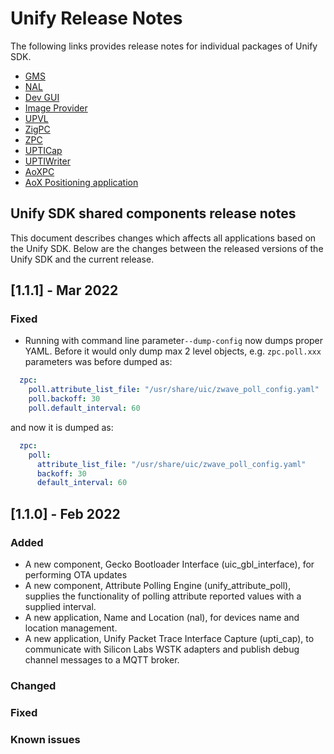 # Unify Release Notes

The following links provides release notes for individual packages of Unify SDK.

- [GMS](applications/gms/release_notes.md)
- [NAL](applications/nal/release_notes.md)
- [Dev GUI](applications/dev_ui/dev_gui/release_notes.md)
- [Image Provider](applications/image_provider/release_notes.md)
- [UPVL](applications/upvl/release_notes.md)
- [ZigPC](applications/zigpc/release_notes.md)
- [ZPC](applications/zpc/release_notes.md)
- [UPTICap](applications/upti_cap/release_notes.md)
- [UPTIWriter](applications/upti_writer/release_notes.md)
- [AoXPC](applications/aox/applications/aoxpc/release_notes.md)
- [AoX Positioning application](applications/aox/applications/positioning/release_notes.md)

## Unify SDK shared components release notes

This document describes changes which affects all applications based on the Unify SDK. Below are the changes between the released versions of the Unify SDK and the current release.

## [1.1.1] - Mar 2022

### Fixed

- Running with command line parameter`--dump-config` now dumps proper YAML.
Before it would only dump max 2 level objects, e.g. `zpc.poll.xxx`
parameters was before dumped as:

```yaml
  zpc:
    poll.attribute_list_file: "/usr/share/uic/zwave_poll_config.yaml"
    poll.backoff: 30
    poll.default_interval: 60
```

and now it is dumped as:

```yaml
  zpc:
    poll:
      attribute_list_file: "/usr/share/uic/zwave_poll_config.yaml"
      backoff: 30
      default_interval: 60
```

## [1.1.0] - Feb 2022

### Added

* A new component, Gecko Bootloader Interface (uic_gbl_interface), for performing OTA updates
* A new component, Attribute Polling Engine (unify_attribute_poll), supplies the functionality of polling attribute reported values with a supplied interval.
* A new application, Name and Location (nal), for devices name and location management.
* A new application, Unify Packet Trace Interface Capture (upti_cap), to communicate with Silicon Labs WSTK adapters and publish debug channel messages to a MQTT broker.

### Changed

### Fixed

### Known issues
